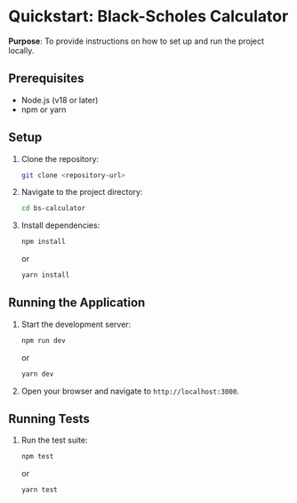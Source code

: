 # Quickstart: Black-Scholes Calculator

**Purpose**: To provide instructions on how to set up and run the project locally.

## Prerequisites

- Node.js (v18 or later)
- npm or yarn

## Setup

1. Clone the repository:
   ```bash
   git clone <repository-url>
   ```
2. Navigate to the project directory:
   ```bash
   cd bs-calculator
   ```
3. Install dependencies:
   ```bash
   npm install
   ```
   or
   ```bash
   yarn install
   ```

## Running the Application

1. Start the development server:
   ```bash
   npm run dev
   ```
   or
   ```bash
   yarn dev
   ```
2. Open your browser and navigate to `http://localhost:3000`.

## Running Tests

1. Run the test suite:
   ```bash
   npm test
   ```
   or
   ```bash
   yarn test
   ```
